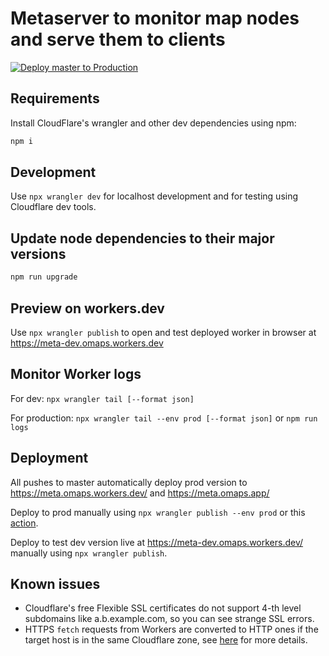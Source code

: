 # Metaserver to monitor map nodes and serve them to clients

[![Deploy master to Production](https://deploy.workers.cloudflare.com/button)](https://deploy.workers.cloudflare.com/?url=https://github.com/organicmaps/meta)

## Requirements

Install CloudFlare's wrangler and other dev dependencies using npm:

```bash
npm i
```

## Development

Use `npx wrangler dev` for localhost development and for testing using Cloudflare dev tools.

## Update node dependencies to their major versions

```bash
npm run upgrade
```

## Preview on workers.dev

Use `npx wrangler publish` to open and test deployed worker in browser at https://meta-dev.omaps.workers.dev

## Monitor Worker logs

For dev: `npx wrangler tail [--format json]`

For production: `npx wrangler tail --env prod [--format json]`
or
`npm run logs`

## Deployment

All pushes to master automatically deploy prod version to https://meta.omaps.workers.dev/ and https://meta.omaps.app/

Deploy to prod manually using `npx wrangler publish --env prod` or this
[action](https://github.com/organicmaps/meta/actions/workflows/deploy-master-to-prod.yml).

Deploy to test dev version live at https://meta-dev.omaps.workers.dev/ manually using `npx wrangler publish`.

## Known issues

- Cloudflare's free Flexible SSL certificates do not support 4-th level
  subdomains like a.b.example.com, so you can see strange SSL errors.
- HTTPS `fetch` requests from Workers are converted to HTTP ones if the target
  host is in the same Cloudflare zone, see [here](https://community.cloudflare.com/t/does-cloudflare-worker-allow-secure-https-connection-to-fetch-even-on-flexible-ssl/68051/12)
  for more details.
